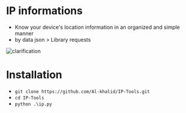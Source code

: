 # IP informations

- Know your device's location information in an organized and simple manner
- by data json > Library requests

![clarification](https://raw.githubusercontent.com/Al-khalid/zz/master/i.png)




# Installation
   * `git clone https://github.com/Al-khalid/IP-Tools.git`
   * `cd IP-Tools`
   * `python .\ip.py`



